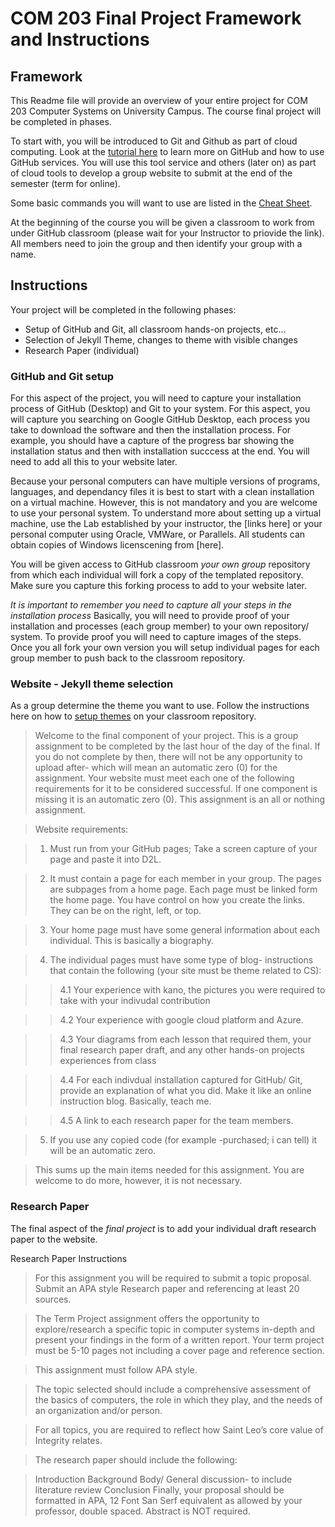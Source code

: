 # COM 203 Final Project Framework and Instructions

## Framework

This Readme file will provide an overview of your entire project for COM 203 Computer Systems on University Campus. The course final project will be completed in phases. 

To start with, you will be introduced to Git and Github as part of cloud computing. Look at the [tutorial here](https://lab.github.com/githubtraining/introduction-to-github) to learn more on GitHub and how to use GitHub services. You will use this tool service and others (later on) as part of cloud tools to develop a group website to submit at the end of the semester (term for online). 

Some basic commands you will want to use are listed in the [Cheat Sheet](https://github.github.com/training-kit/downloads/github-git-cheat-sheet.pdf).

At the beginning of the course you will be given a classroom to work from under GitHub classroom (please wait for your Instructor to priovide the link). All members need to join the group and then identify your group with a name.

## Instructions

Your project will be completed in the following phases:

* Setup of GitHub and Git, all classroom hands-on projects, etc...
* Selection of Jekyll Theme, changes to theme with visible changes
* Research Paper (individual)

### GitHub and Git setup

For this aspect of the project, you will need to capture your installation process of GitHub (Desktop) and Git to your system. For this aspect, you will capture you searching on Google GitHub Desktop, each process you take to download the software and then the installation process. For example, you should have a capture of the progress bar showing the installation status and then with installation succcess at the end. You will need to add all this to your website later.

Because your personal computers can have multiple versions of programs, languages, and dependancy files it is best to start with a clean installation on a virtual machine. However, this is not mandatory and you are welcome to use your personal system. To understand more about setting up a virtual machine, use the Lab established by your instructor, the [links here] or your personal computer using Oracle, VMWare, or Parallels. All students can obtain copies of Windows licenscening from [here].

You will be given access to GitHub classroom *your own group* repository from which each individual will fork a copy of the templated repository. Make sure you capture this forking process to add to your website later.

*It is important to remember you need to capture all your steps in the installation process* Basically, you will need to provide proof of your installation and processes (each group member) to your own repository/ system. To provide proof you will need to capture images of the steps. Once you all fork your own version you will setup individual pages for each group member to push back to the classroom repository.

### Website - Jekyll theme selection

As a group determine the theme you want to use. Follow the instructions here on how to [setup themes](https://pages.github.com/) on your classroom repository. 

>Welcome to the final component of your project. This is a group assignment to be completed by the last hour of the day of the final. If you do not complete by then, there will not be any opportunity to upload after- which will mean an automatic zero (0) for the assignment. Your website must meet each one of the following requirements for it to be considered successful. If one component is missing it is an automatic zero (0). This assignment is an all or nothing assignment. 

>Website requirements:

>1. Must run from your GitHub pages; Take a screen capture of your page and paste it into D2L.

>2. It must contain a page for each member in your group. The pages are subpages from a home page. Each page must be linked form the home page. You have control on how you create the links. They can be on the right, left, or top. 

>3. Your home page must have some general information about each individual. This is basically a biography.

>4. The individual pages must have some type of blog- instructions that contain the following (your site must be theme related to CS):

>>4.1 Your experience with kano, the pictures you were required to take with your indivudal contribution

>>4.2 Your experience with google cloud platform and Azure.

>>4.3 Your diagrams from each lesson that required them, your final research paper draft, and any other hands-on projects experiences from class

>>4.4 For each indivdual installation captured for GitHub/ Git, provide an explanation of what you did. Make it like an online instruction blog. Basically, teach me.

>>4.5 A link to each research paper for the team members.

>5. If you use any copied code (for example -purchased; i can tell) it will be an automatic zero. 

>This sums up the main items needed for this assignment. You are welcome to do more, however, it is not necessary.

### Research Paper

The final aspect of the *final project* is to add your individual draft research paper to the website.

Research Paper Instructions

>For this assignment you will be required to submit a topic proposal. Submit an APA style Research paper and referencing at least 20 sources. 

>The Term Project assignment offers the opportunity to explore/research a specific topic in computer systems in-depth and present your findings in the form of a written report. Your term project must be 5-10 pages not including a cover page and reference section.

>This assignment must follow APA style.


>The topic selected should include a comprehensive assessment of the basics of computers, the role in which they play, and the needs of an organization and/or person.

>For all topics, you are required to reflect how Saint Leo’s core value of Integrity relates. 

>The research paper should include the following:

>Introduction
>Background
>Body/ General discussion- to include literature review
>Conclusion
>Finally, your proposal should be formatted in APA, 12 Font San Serf equivalent as allowed by your professor, double spaced. Abstract is NOT required.
